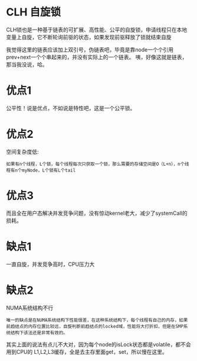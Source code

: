 # CLH 自旋锁
CLH锁也是一种基于链表的可扩展、高性能、公平的自旋锁，申请线程只在本地变量上自旋，它不断轮询前驱的状态，如果发现前驱释放了锁就结束自旋

我觉得这里的链表应该加上双引号，伪链表吧，毕竟是靠node一个个引用prev+next一个个串起来的，并没有实际上的一个链表。
咦，好像这就是链表，那当我没说，哈。

# 优点1
公平性！说是优点，不如说是特性吧，这是一个公平锁。

# 优点2
空间复杂度低: 
```
如果有n个线程，L个锁，每个线程每次只获取一个锁，那么需要的存储空间是O（L+n），n个线程有n个myNode，L个锁有L个tail
```
# 优点3
而且全在用户态解决并发竞争问题，没有惊动kernel老大，减少了systemCall的损耗。


# 缺点1
一直自旋，并发竞争高时，CPU压力大

# 缺点2
NUMA系统结构不行
```
唯一的缺点是在NUMA系统结构下性能很差，在这种系统结构下，每个线程有自己的内存，如果前趋结点的内存位置比较远，自旋判断前趋结点的locked域，性能将大打折扣，但是在SMP系统结构下该法还是非常有效的。
```
其实上面的说法有点儿不大对，因为每个node的isLock状态都是volatile，都不会用到CPU的 L1,L2,L3缓存，全是去主存里面get，set，所以慢在这里。
